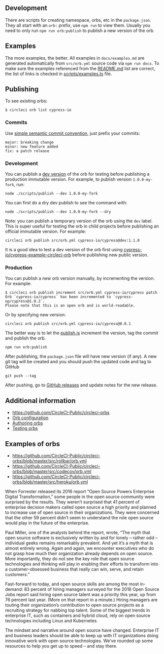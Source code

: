 ## Development

There are scripts for creating namespace, orbs, etc in the `package.json`. They all start with an `orb:` prefix, use `npm run` to view them. Usually you need to only run `npm run orb:publish` to publish a new version of the orb.

## Examples

The more examples, the better. All examples in `docs/examples.md` are generated automatically from `src/orb.yml` source code via `npm run docs`. To make sure the examples referenced from the [README.md](README.md) list are correct, the list of links is checked in [scripts/examples.ts](scripts/examples.ts) file.

## Publishing

To see existing orbs:

```shell
$ circleci orb list cypress-io
```

### Commits

Use [simple semantic commit convention](https://github.com/bahmutov/simple-commit-message), just prefix your commits:

```text
major: breaking change
minor: new feature added
fix: a patch release
```

### Development

You can publish a [dev version](https://github.com/CircleCI-Public/config-preview-sdk/blob/master/docs/orbs-authoring.md) of the orb for testing before publishing a production immutable version. For example, to publish version `1.0.0-my-fork`, run:

```shell
node ./scripts/publish --dev 1.0.0-my-fork
```

You can first do a dry dev publish to see the command with:

```shell
node ./scripts/publish --dev 1.0.0-my-fork --dry
```

Note: you can publish a temporary version of the orb using the `dev` label. This is super useful for testing the orb in child projects before publishing an official immutable version. For example:

```
circleci orb publish src/orb.yml cypress-io/cypress@dev:1.1.0
```

It is a good idea to test a dev version of the orb first using [cypress-io/cypress-example-circleci-orb](https://github.com/cypress-io/cypress-example-circleci-orb) before publishing new public version.

### Production

You can publish a new orb version manually, by incrementing the version. For example:

```shell
$ circleci orb publish increment src/orb.yml cypress-io/cypress patch
Orb `cypress-io/cypress` has been incremented to `cypress-op/cypress@1.0.2`.
Please note that this is an open orb and is world-readable.
```

Or by specifying new version:

```shell
circleci orb publish src/orb.yml cypress-io/cypress@0.0.1
```

The better way is to let the [publish.js](publish.js) increment the version, tag the commit and publish the orb.

```shell
npm run orb:publish
```

After publishing, the `package.json` file will have new version (if any). A new git tag will be created and you should push the updated code and tag to GitHub

```shell
git push --tag
```

After pushing, go to [GitHub releases](https://github.com/cypress-io/circleci-orb/releases) and update notes for the new release.

## Additional information

- https://github.com/CircleCI-Public/circleci-orbs
- [Orb configuration](https://github.com/CircleCI-Public/config-preview-sdk/tree/master/docs)
- [Authoring orbs](https://github.com/CircleCI-Public/config-preview-sdk/blob/master/docs/orbs-authoring.md)
- [Testing orbs](https://github.com/CircleCI-Public/config-preview-sdk/blob/master/docs/orbs-testing.md)

## Examples of orbs

- https://github.com/CircleCI-Public/circleci-orbs/blob/master/src/rollbar/orb.yml
- https://github.com/CircleCI-Public/circleci-orbs/blob/master/src/codecov/orb.yml
- https://github.com/CircleCI-Public/circleci-orbs/blob/master/src/heroku/orb.yml

When Forrester released its 2016 report “Open Source Powers Enterprise Digital Transformation,” some people in the open source community were surprised by the results. They weren’t surprised that 41 percent of enterprise decision makers called open source a high priority and planned to increase use of open source in their organizations. They were concerned that the other 59 percent didn’t seem to understand the role open source would play in the future of the enterprise.

Paul Miller, one of the analysts behind the report, wrote, “The myth that open source software is exclusively written by and for lonely – rather odd – individual geeks remains remarkably prevalent. And yet it’s a myth that is almost entirely wrong. Again and again, we encounter executives who do not grasp how much their organization already depends on open source. More importantly, they do not see the key role that open source technologies and thinking will play in enabling their efforts to transform into a customer-obsessed business that really can win, serve, and retain customers.”

Fast-forward to today, and open source skills are among the most in-demand: 83 percent of hiring managers surveyed for the 2018 Open Source Jobs report said hiring open source talent was a priority this year, up from 76 percent last year. (More on that report in a minute.) Hiring managers are touting their organization’s contribution to open source projects as a recruiting strategy for nabbing top talent. Some of the biggest trends in enterprise IT, such as containers and hybrid cloud, rely on open source technologies including Linux and Kubernetes.

The mindset and narrative around open source have changed. Enterprise IT and business leaders should be able to keep up with IT organizations doing innovative work with open source technologies. We’ve rounded up some resources to help you get up to speed – and stay there.
